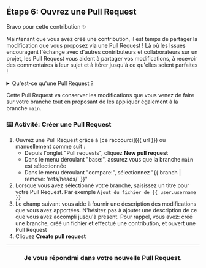 ## Étape 6: Ouvrez une Pull Request

Bravo pour cette contribution :sparkles:

Maintenant que vous avez créé une contribution, il est temps de partager la modification que vous proposez via une Pull Request ! Là où les Issues encouragent l'échange avec d'autres contributeurs et collaborateurs sur un projet, les Pull Request vous aident à partager vos modifications, à recevoir des commentaires à leur sujet et à itérer jusqu'à ce qu'elles soient parfaites !

<details><summary>Qu'est-ce qu'une Pull Request ?</summary>

## Pull requests

Revenons au workflow de GitHub. Vous avez créé une branche, ajouté un fichier et validé le fichier dans votre branche. Il est maintenant temps de collaborer sur votre dossier avec d'autres étudiants qui suivent ce cours. Cette collaboration se produit dans une Pull Request. Visionnez cette vidéo pour en savoir plus :

:tv: [Video: Introduction aux Pull Requests](https://youtu.be/kJr-PIfLDl4)
<hr>
</details>

Cette Pull Request va conserver les modifications que vous venez de faire sur votre branche tout en proposant de les appliquer également à la branche `main`.

### :keyboard: Activité: Créer une Pull Request

1. Ouvrez une Pull Request grâce à [ce raccourci]({{ url }}) ou manuellement comme suit :
    - Depuis l'onglet "Pull requests", cliquez **New pull request**
    - Dans le menu déroulant "base:", assurez vous que la branche `main` est sélectionnée
    - Dans le menu déroulant "compare:", sélectionnez "{{ branch | remove: 'refs/heads/' }}"
1. Lorsque vous avez sélectionné votre branche, saisissez un titre pour votre Pull Request. Par exemple `Ajout du fichier de {{ user.username }}`
1. Le champ suivant vous aide à fournir une description des modifications que vous avez apportées. N'hésitez pas à ajouter une description de ce que vous avez accompli jusqu'à présent. Pour rappel, vous avez: créé une branche, créé un fichier et effectué une contribution, et ouvert une Pull Request
1. Cliquez **Create pull request**

<hr>
<h3 align="center">Je vous répondrai dans votre nouvelle Pull Request.</h3>
